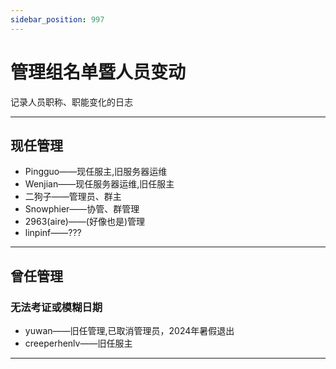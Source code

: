 ```yaml
---
sidebar_position: 997
---
```


# 管理组名单暨人员变动

记录人员职称、职能变化的日志

***

## 现任管理

* Pingguo——现任服主,旧服务器运维
* Wenjian——现任服务器运维,旧任服主
* 二狗子——管理员、群主
* Snowphier——协管、群管理
* 2963(aire)——(好像也是)管理
* linpinf——???

***

## 曾任管理

### 无法考证或模糊日期

* yuwan——旧任管理,已取消管理员，2024年暑假退出
* creeperhenlv——旧任服主
***


